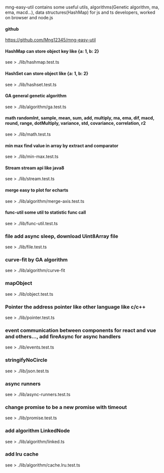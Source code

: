 mng-easy-util contains some useful utils, algorithms(Genetic algorithm, ma, ema, macd...), data structures(HashMap) for
js and ts developers, worked on browser and node.js

#### github

https://github.com/Mng12345/mng-easy-util

#### HashMap can store object key like {a: 1, b: 2}

see > ./lib/hashmap.test.ts

#### HashSet can store object like {a: 1, b: 2}

see > ./lib/hashset.test.ts

#### GA general genetic algorithm

see > ./lib/algorithm/ga.test.ts

#### math randomInt, sample, mean, sum, add, multiply, ma, ema, dif, macd, round, range, dotMultiply, variance, std, covariance, correlation, r2

see > ./lib/math.test.ts

#### min max find value in array by extract and comparator

see > ./lib/min-max.test.ts

#### Stream stream api like java8

see > ./lib/stream.test.ts

#### merge easy to plot for echarts

see > ./lib/algorithm/merge-axis.test.ts

#### func-util some util to statistic func call

see > ./lib/func-util.test.ts

### file add async sleep, download Uint8Array file

see > ./lib/file.test.ts

### curve-fit by GA algorithm

see > ./lib/algorithm/curve-fit

### mapObject

see > ./lib/object.test.ts

### Pointer the address pointer like other language like c/c++

see > ./lib/pointer.test.ts

### event communication between components for react and vue and others..., add fireAsync for async handlers

see > ./lib/events.test.ts

### stringifyNoCircle

see > ./lib/json.test.ts

### async runners

see > ./lib/async-runners.test.ts

### change promise to be a new promise with timeout

see > ./lib/promise.test.ts

### add algorithm LinkedNode

see > ./lib/algorithm/linked.ts

### add lru cache

see > ./lib/algorithm/cache.lru.test.ts

